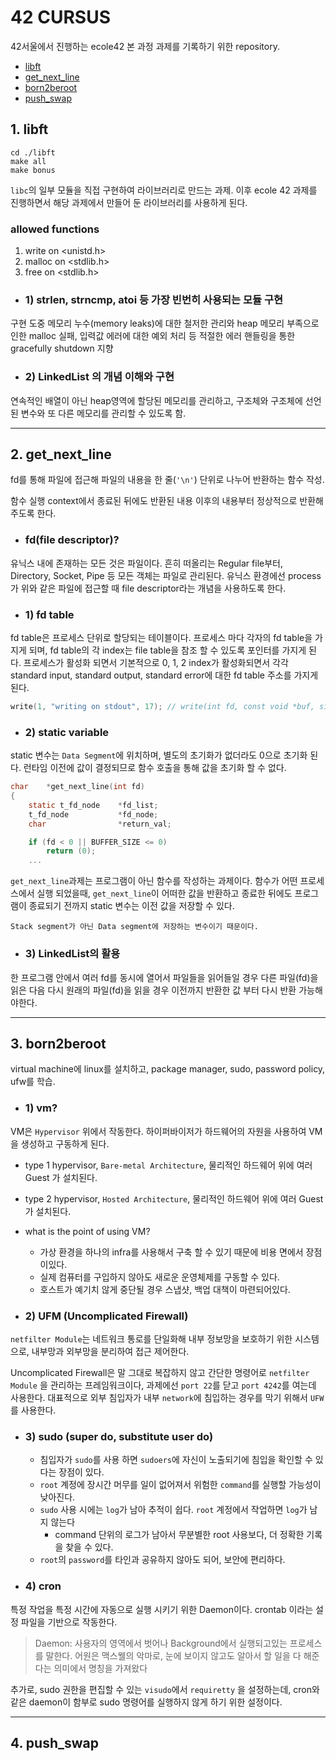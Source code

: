 # 42 CURSUS

42서울에서 진행하는 ecole42 본 과정 과제를 기록하기 위한 repository.

- [libft](#1.-libft)
- [get_next_line](#2.-get_next_line)
- [born2beroot](#3.-born2beroot)
- [push_swap](#4.-push_swap)

## 1. libft

```shell
cd ./libft
make all
make bonus
```
`libc`의 일부 모듈을 직접 구현하여 라이브러리로 만드는 과제.
이후 ecole 42 과제를 진행하면서 해당 과제에서 만들어 둔 라이브러리를 사용하게 된다.

### allowed functions
1. write on <unistd.h>
2. malloc on <stdlib.h>
3. free on <stdlib.h>

- ### 1) strlen, strncmp, atoi 등 가장 빈번히 사용되는 모듈 구현

구현 도중 메모리 누수(memory leaks)에 대한 철저한 관리와 heap 메모리 부족으로 인한 malloc 실패, 입력값 에러에 대한 예외 처리 등 적절한 에러 핸들링을 통한 gracefully shutdown 지향

- ### 2) LinkedList 의 개념 이해와 구현

연속적인 배열이 아닌 heap영역에 할당된 메모리를 관리하고, 구조체와 구조체에 선언된 변수와 또 다른 메모리를 관리할 수 있도록 함.

-----

## 2. get_next_line

fd를 통해 파일에 접근해 파일의 내용을 한 줄(`'\n'`) 단위로 나누어 반환하는 함수 작성.

함수 실행 context에서 종료된 뒤에도 반환된 내용 이후의 내용부터 정상적으로 반환해주도록 한다.

- ### fd(file descriptor)?
유닉스 내에 존재하는 모든 것은 파일이다. 흔히 떠올리는 Regular file부터, Directory, Socket, Pipe 등 모든 객체는 파일로 관리된다.
유닉스 환경에선 process가 위와 같은 파일에 접근할 때 file descriptor라는 개념을 사용하도록 한다.

- ### 1) fd table
fd table은 프로세스 단위로 할당되는 테이블이다. 프로세스 마다 각자의 fd table을 가지게 되며, fd table의 각 index는 file table을 참조 할 수 있도록 포인터를 가지게 된다.
프로세스가 활성화 되면서 기본적으로 0, 1, 2 index가 활성화되면서 각각 standard input, standard output, standard error에 대한 fd table 주소를 가지게 된다.

```c
write(1, "writing on stdout", 17); // write(int fd, const void *buf, size_t count)
```
- ### 2) static variable
static 변수는 `Data Segment`에 위치하며, 별도의 초기화가 없더라도 0으로 초기화 된다.
런타임 이전에 값이 결정되므로 함수 호출을 통해 값을 초기화 할 수 없다.

```c
char	*get_next_line(int fd)
{
	static t_fd_node	*fd_list;
	t_fd_node			*fd_node;
	char				*return_val;

	if (fd < 0 || BUFFER_SIZE <= 0)
		return (0);
	...
```
`get_next_line`과제는 프로그램이 아닌 함수를 작성하는 과제이다. 함수가 어떤 프로세스에서 실행 되었을때, `get_next_line`이 어떠한 값을 반환하고 종료한 뒤에도 프로그램이 종료되기 전까지 static 변수는 이전 값을 저장할 수 있다.

`Stack segment가 아닌 Data segment에 저장하는 변수이기 때문이다.`

- ### 3) LinkedList의 활용
한 프로그램 안에서 여러 fd를 동시에 열어서 파일들을 읽어들일 경우 다른 파일(fd)을 읽은 다음 다시 원래의 파일(fd)을 읽을 경우 이전까지 반환한 값 부터 다시 반환 가능해야한다.

-----

## 3. born2beroot
virtual machine에 linux를 설치하고, package manager, sudo, password policy, ufw를 학습.

- ### 1) vm?
VM은 `Hypervisor` 위에서 작동한다. 하이퍼바이저가 하드웨어의 자원을 사용하여 VM을 생성하고 구동하게 된다.
- type 1 hypervisor, `Bare-metal Architecture`, 물리적인 하드웨어 위에 여러 Guest 가 설치된다.
- type 2 hypervisor, `Hosted Architecture`, 물리적인 하드웨어 위에 여러 Guest 가 설치된다.

- what is the point of using VM?
    - 가상 환경을 하나의 infra를 사용해서 구축 할 수 있기 때문에 비용 면에서 장점이있다.
    - 실제 컴퓨터를 구입하지 않아도 새로운 운영체제를 구동할 수 있다.
    - 호스트가 예기치 않게 중단될 경우 스냅샷, 백업 대책이 마련되어있다.

- ### 2) UFM (Uncomplicated Firewall)
`netfilter Module`는 네트워크 통로를 단일화해 내부 정보망을 보호하기 위한 시스템으로, 내부망과 외부망을 분리하여 접근 제어한다.

Uncomplicated Firewall은 말 그대로 복잡하지 않고 간단한 명령어로 `netfilter Module` 을 관리하는 프레임워크이다, 과제에선 `port 22`를 닫고 `port 4242`를 여는데 사용한다.
대표적으로 외부 침입자가 내부 `network`에 침입하는 경우를 막기 위해서 `UFW`를 사용한다.

- ### 3) sudo (super do, substitute user do)
	- 침입자가 `sudo`를 사용 하면 `sudoers`에 자신이 노출되기에 침입을 확인할 수 있다는 장점이 있다.
	- `root` 계정에 장시간 머무를 일이 없어져서 위험한 `command`를 실행할 가능성이 낮아진다.
	- `sudo` 사용 시에는 `log`가 남아 추적이 쉽다. `root` 계정에서 작업하면 `log`가 남지 않는다
    	- command 단위의 로그가 남아서 무분별한 root 사용보다, 더 정확한 기록을 찾을 수 있다.
	- `root`의 `password`를 타인과 공유하지 않아도 되어, 보안에 편리하다.

- ### 4) cron
특정 작업을 특정 시간에 자동으로 실행 시키기 위한 Daemon이다. crontab 이라는 설정 파일을 기반으로 작동한다.
> Daemon: 사용자의 영역에서 벗어나 Background에서 실행되고있는 프로세스를 말한다. 어원은 맥스웰의 악마로, 눈에 보이지 않고도 알아서 할 일을 다 해준다는 의미에서 명칭을 가져왔다

추가로, sudo 권한을 편집할 수 있는 `visudo`에서 `requiretty` 을 설정하는데, cron와 같은 daemon이 함부로 sudo 명령어를 실행하지 않게 하기 위한 설정이다.

-----

## 4. push_swap
